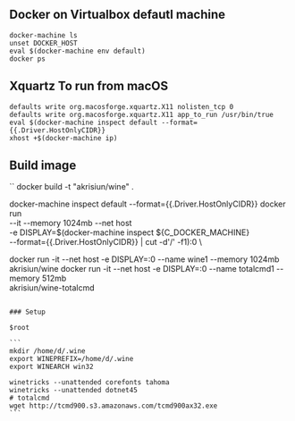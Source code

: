 ## Docker on Virtualbox defautl machine

```
docker-machine ls
unset DOCKER_HOST
eval $(docker-machine env default)
docker ps
```

## Xquartz To run from macOS

```
defaults write org.macosforge.xquartz.X11 nolisten_tcp 0  
defaults write org.macosforge.xquartz.X11 app_to_run /usr/bin/true 
eval $(docker-machine inspect default --format={{.Driver.HostOnlyCIDR}}
xhost +$(docker-machine ip)
````

## Build image 

`` 
docker build -t "akrisiun/wine" .

docker-machine inspect default --format={{.Driver.HostOnlyCIDR}}
docker run \
       --it  --memory 1024mb --net host \
       -e DISPLAY=$(docker-machine inspect ${C_DOCKER_MACHINE} \
            --format={{.Driver.HostOnlyCIDR}} | cut -d'/' -f1):0 \
       
docker run -it --net host -e DISPLAY=<ip>:0 --name wine1 --memory 1024mb akrisiun/wine
docker run -it --net host -e DISPLAY=<ip>:0 --name totalcmd1 --memory 512mb \
       akrisiun/wine-totalcmd
````

### Setup

$root

```
mkdir /home/d/.wine
export WINEPREFIX=/home/d/.wine
export WINEARCH win32

winetricks --unattended corefonts tahoma
winetricks --unattended dotnet45
# totalcmd
wget http://tcmd900.s3.amazonaws.com/tcmd900ax32.exe
```

